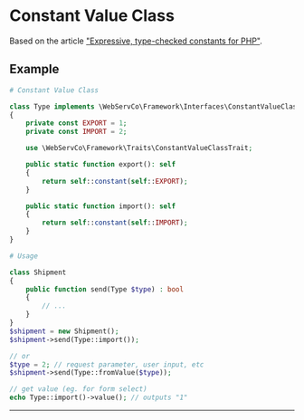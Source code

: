 # Constant Value Class

Based on the article ["Expressive, type-checked constants for PHP"](https://www.webfactory.de/blog/expressive-type-checked-constants-for-php).

## Example

```php
# Constant Value Class

class Type implements \WebServCo\Framework\Interfaces\ConstantValueClassInterface
{
    private const EXPORT = 1;
    private const IMPORT = 2;

    use \WebServCo\Framework\Traits\ConstantValueClassTrait;

    public static function export(): self
    {
        return self::constant(self::EXPORT);
    }

    public static function import(): self
    {
        return self::constant(self::IMPORT);
    }
}

# Usage

class Shipment
{
    public function send(Type $type) : bool
    {
        // ...
    }
}
$shipment = new Shipment();
$shipment->send(Type::import());

// or
$type = 2; // request parameter, user input, etc
$shipment->send(Type::fromValue($type));

// get value (eg. for form select)
echo Type::import()->value(); // outputs "1"
```

---
